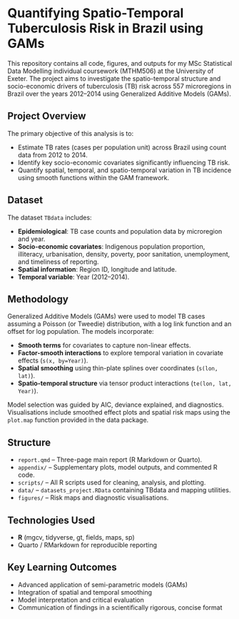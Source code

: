 # Quantifying Spatio-Temporal Tuberculosis Risk in Brazil using GAMs

This repository contains all code, figures, and outputs for my MSc Statistical Data Modelling individual coursework (MTHM506) at the University of Exeter. The project aims to investigate the spatio-temporal structure and socio-economic drivers of tuberculosis (TB) risk across 557 microregions in Brazil over the years 2012–2014 using Generalized Additive Models (GAMs).

## Project Overview

The primary objective of this analysis is to:
- Estimate TB rates (cases per population unit) across Brazil using count data from 2012 to 2014.
- Identify key socio-economic covariates significantly influencing TB risk.
- Quantify spatial, temporal, and spatio-temporal variation in TB incidence using smooth functions within the GAM framework.

## Dataset

The dataset `TBdata` includes:
- **Epidemiological**: TB case counts and population data by microregion and year.
- **Socio-economic covariates**: Indigenous population proportion, illiteracy, urbanisation, density, poverty, poor sanitation, unemployment, and timeliness of reporting.
- **Spatial information**: Region ID, longitude and latitude.
- **Temporal variable**: Year (2012–2014).

## Methodology

Generalized Additive Models (GAMs) were used to model TB cases assuming a Poisson (or Tweedie) distribution, with a log link function and an offset for log population. The models incorporate:
- **Smooth terms** for covariates to capture non-linear effects.
- **Factor-smooth interactions** to explore temporal variation in covariate effects (`s(x, by=Year)`).
- **Spatial smoothing** using thin-plate splines over coordinates (`s(lon, lat)`).
- **Spatio-temporal structure** via tensor product interactions (`te(lon, lat, Year)`).

Model selection was guided by AIC, deviance explained, and diagnostics. Visualisations include smoothed effect plots and spatial risk maps using the `plot.map` function provided in the data package.

## Structure

- `report.qmd` – Three-page main report (R Markdown or Quarto).
- `appendix/` – Supplementary plots, model outputs, and commented R code.
- `scripts/` – All R scripts used for cleaning, analysis, and plotting.
- `data/` – `datasets_project.RData` containing TBdata and mapping utilities.
- `figures/` – Risk maps and diagnostic visualisations.

## Technologies Used

- **R** (mgcv, tidyverse, gt, fields, maps, sp)
- Quarto / RMarkdown for reproducible reporting

## Key Learning Outcomes

- Advanced application of semi-parametric models (GAMs)
- Integration of spatial and temporal smoothing
- Model interpretation and critical evaluation
- Communication of findings in a scientifically rigorous, concise format
